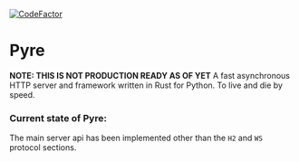 [![CodeFactor](https://www.codefactor.io/repository/github/project-dream-weaver/pyre/badge)](https://www.codefactor.io/repository/github/project-dream-weaver/pyre)
# Pyre
**NOTE: THIS IS NOT PRODUCTION READY AS OF YET**
A fast asynchronous HTTP server and framework written in Rust for Python. To live and die by speed.

### Current state of Pyre:
The main server api has been implemented other than the `H2` and `WS` protocol sections.
